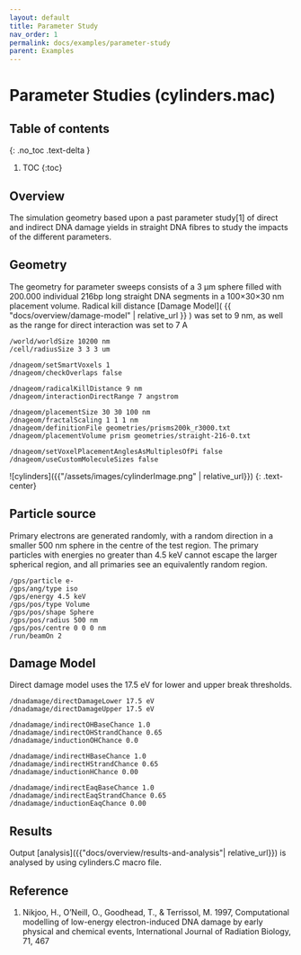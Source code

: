 ```yaml
---
layout: default
title: Parameter Study
nav_order: 1
permalink: docs/examples/parameter-study
parent: Examples
---
```


# Parameter Studies (cylinders.mac)

## Table of contents
{: .no_toc .text-delta }

1. TOC
{:toc}

## Overview
The simulation geometry based upon a past parameter study[1] of direct and indirect DNA damage yields in straight DNA fibres to study the impacts of the different parameters. 
## Geometry
The geometry for parameter sweeps consists of a 3 μm sphere filled with 200.000 individual 216bp long straight DNA segments in a 100×30×30 nm placement volume. Radical kill distance [Damage Model]( {{ "docs/overview/damage-model" | relative_url }} )  was set to 9 nm, as well as the range for direct interaction was set to 7 A

```
/world/worldSize 10200 nm
/cell/radiusSize 3 3 3 um

/dnageom/setSmartVoxels 1
/dnageom/checkOverlaps false

/dnageom/radicalKillDistance 9 nm
/dnageom/interactionDirectRange 7 angstrom

/dnageom/placementSize 30 30 100 nm
/dnageom/fractalScaling 1 1 1 nm
/dnageom/definitionFile geometries/prisms200k_r3000.txt
/dnageom/placementVolume prism geometries/straight-216-0.txt

/dnageom/setVoxelPlacementAnglesAsMultiplesOfPi false
/dnageom/useCustomMoleculeSizes false
```

![cylinders]({{"/assets/images/cylinderImage.png" | relative_url}})
{: .text-center}

## Particle source
Primary electrons are generated randomly, with a random direction in a smaller 500 nm sphere in the centre of the test region. The primary particles with energies no greater than 4.5 keV cannot escape the larger spherical region, and all primaries see an equivalently random region.
```
/gps/particle e-
/gps/ang/type iso
/gps/energy 4.5 keV
/gps/pos/type Volume
/gps/pos/shape Sphere
/gps/pos/radius 500 nm
/gps/pos/centre 0 0 0 nm
/run/beamOn 2
```
## Damage Model
Direct damage model uses the 17.5 eV for lower and upper break thresholds. 
```
/dnadamage/directDamageLower 17.5 eV
/dnadamage/directDamageUpper 17.5 eV

/dnadamage/indirectOHBaseChance 1.0
/dnadamage/indirectOHStrandChance 0.65
/dnadamage/inductionOHChance 0.0

/dnadamage/indirectHBaseChance 1.0
/dnadamage/indirectHStrandChance 0.65
/dnadamage/inductionHChance 0.00

/dnadamage/indirectEaqBaseChance 1.0
/dnadamage/indirectEaqStrandChance 0.65
/dnadamage/inductionEaqChance 0.00
```
## Results
Output [analysis]({{"docs/overview/results-and-analysis"| relative_url}}) is analysed by using cylinders.C macro file.



## Reference
1. Nikjoo, H., O’Neill, O., Goodhead, T., & Terrissol, M. 1997, Computational modelling of low-energy electron-induced DNA damage by early physical and chemical events, International Journal of Radiation Biology, 71, 467